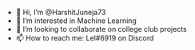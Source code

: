 <!--- ![LeetCode Stats](https://leetcard.jacoblin.cool/junejah24?theme=wtf&font=Content&ext=heatmap) --->
- 👋 Hi, I’m @HarshitJuneja73
- 👀 I’m interested in Machine Learning
- 💞️ I’m looking to collaborate on college club projects
- 📫 How to reach me: Lel#6919 on Discord

<!---
HarshitJuneja73/HarshitJuneja73 is a ✨ special ✨ repository because its `README.md` (this file) appears on your GitHub profile.
You can click the Preview link to take a look at your changes.
--->
